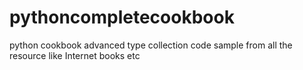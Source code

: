 # pythoncompletecookbook
python cookbook advanced type collection code sample from all the resource like Internet books etc
